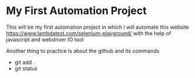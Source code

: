 # My First Automation Project 
This will be my first automation project in which I will automate this website https://www.lambdatest.com/selenium-playground/ with the help of javascript and webdriver IO tool

Another thing to practice is about the github and its commands
- git add .
- git status 